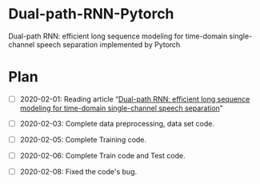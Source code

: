 # Dual-path-RNN-Pytorch
Dual-path RNN: efficient long sequence modeling for time-domain single-channel speech separation implemented by Pytorch


# Plan

- [ ] 2020-02-01: Reading article “[Dual-path RNN: efficient long sequence modeling for time-domain single-channel speech separation](https://arxiv.org/abs/1910.06379 "Dual-path RNN: efficient long sequence modeling for time-domain single-channel speech separation")”

- [ ] 2020-02-03: Complete data preprocessing, data set code.

- [ ] 2020-02-05: Complete Training code.

- [ ] 2020-02-06: Complete Train code and Test code.

- [ ] 2020-02-08: Fixed the code's bug.